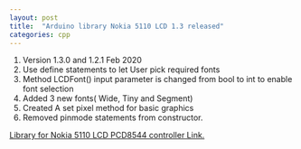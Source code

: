 ```yaml
---
layout: post
title:  "Arduino library Nokia 5110 LCD 1.3 released"
categories: cpp
---
```


1. Version 1.3.0 and 1.2.1 Feb 2020
2. Use define statements to let User pick required fonts
3. Method LCDFont() input parameter is changed from bool to int to enable font selection
4. Added 3 new fonts( Wide, Tiny and Segment) 
5. Created A set pixel method for basic graphics
6. Removed pinmode statements from constructor.

[Library for Nokia 5110 LCD PCD8544 controller Link.](https://github.com/gavinlyonsrepo/NOKIA5110_TEXT)

